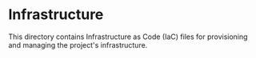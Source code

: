 # Infrastructure

This directory contains Infrastructure as Code (IaC) files for provisioning and managing the project's infrastructure.